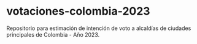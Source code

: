 # votaciones-colombia-2023
Repositorio para estimación de intención de voto a alcaldías de ciudades principales de Colombia - Año 2023.
